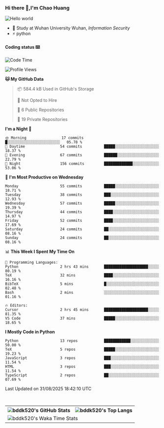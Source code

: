 ### Hi there 👋,I'm Chao Huang


<img src="https://raw.githubusercontent.com/sagar-viradiya/sagar-viradiya/master/resources/banner.png" alt="Hello world">


<br/>


- 🍻  Study at Wuhan University Wuhan, _Information Security_
- ⚡  python



#### Coding status  ⌨️

<!--START_SECTION:waka-->
![Code Time](http://img.shields.io/badge/Code%20Time-899%20hrs%2011%20mins-blue)

![Profile Views](http://img.shields.io/badge/Profile%20Views-0-blue)

**🐱 My GitHub Data** 

> 📦 584.4 kB Used in GitHub's Storage 
 > 
> 🚫 Not Opted to Hire
 > 
> 📜 6 Public Repositories 
 > 
> 🔑 19 Private Repositories 
 > 
**I'm a Night 🦉** 

```text
🌞 Morning                17 commits          █░░░░░░░░░░░░░░░░░░░░░░░░   05.78 % 
🌆 Daytime                54 commits          █████░░░░░░░░░░░░░░░░░░░░   18.37 % 
🌃 Evening                67 commits          ██████░░░░░░░░░░░░░░░░░░░   22.79 % 
🌙 Night                  156 commits         █████████████░░░░░░░░░░░░   53.06 % 
```
📅 **I'm Most Productive on Wednesday** 

```text
Monday                   55 commits          █████░░░░░░░░░░░░░░░░░░░░   18.71 % 
Tuesday                  38 commits          ███░░░░░░░░░░░░░░░░░░░░░░   12.93 % 
Wednesday                57 commits          █████░░░░░░░░░░░░░░░░░░░░   19.39 % 
Thursday                 44 commits          ████░░░░░░░░░░░░░░░░░░░░░   14.97 % 
Friday                   52 commits          ████░░░░░░░░░░░░░░░░░░░░░   17.69 % 
Saturday                 24 commits          ██░░░░░░░░░░░░░░░░░░░░░░░   08.16 % 
Sunday                   24 commits          ██░░░░░░░░░░░░░░░░░░░░░░░   08.16 % 
```


📊 **This Week I Spent My Time On** 

```text
💬 Programming Languages: 
Python                   2 hrs 43 mins       ████████████████████░░░░░   80.19 % 
TeX                      32 mins             ████░░░░░░░░░░░░░░░░░░░░░   16.16 % 
BibTeX                   5 mins              █░░░░░░░░░░░░░░░░░░░░░░░░   02.48 % 
Bash                     2 mins              ░░░░░░░░░░░░░░░░░░░░░░░░░   01.16 % 

🔥 Editors: 
Cursor                   2 hrs 45 mins       ████████████████████░░░░░   81.35 % 
VS Code                  37 mins             █████░░░░░░░░░░░░░░░░░░░░   18.65 % 
```

**I Mostly Code in Python** 

```text
Python                   13 repos            ████████████░░░░░░░░░░░░░   50.00 % 
TeX                      5 repos             █████░░░░░░░░░░░░░░░░░░░░   19.23 % 
JavaScript               3 repos             ███░░░░░░░░░░░░░░░░░░░░░░   11.54 % 
HTML                     3 repos             ███░░░░░░░░░░░░░░░░░░░░░░   11.54 % 
TypeScript               2 repos             ██░░░░░░░░░░░░░░░░░░░░░░░   07.69 % 
```




 Last Updated on 31/08/2025 18:42:10 UTC
<!--END_SECTION:waka-->

<br/>

<table>
  <tr>
    <th>
      <img alt="bddk520's GitHub Stats" src="https://github-readme-stats-git-masterrstaa-rickstaa.vercel.app/api?username=bddk520&show_icons=true&theme=transparent&hide_border=true" align="center" />
    </th>
    <th>
      <img alt="bddk520's Top Langs" src="https://github-readme-stats-git-masterrstaa-rickstaa.vercel.app/api/top-langs/?username=bddk520&layout=compact&theme=transparent&hide_border=true&langs_count=10&hide=CMake" align="center" /> 
    </th>
  </tr>
  <tr>
    <td colspan=2>
      <img alt="bddk520's Waka Time Stats" src="https://github-readme-stats.vercel.app/api/wakatime?username=bddk&hide_border=true&layout=compact&theme=transparent&custom_title=WorkTimeThisWeek&range=last_7_days" align="center"/>
    </td>
  </tr>
</table>
